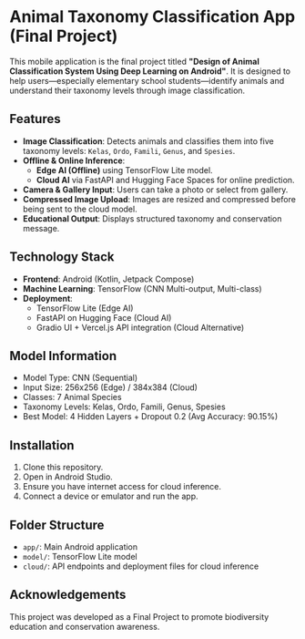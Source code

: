 # Animal Taxonomy Classification App (Final Project)

This mobile application is the final project titled **"Design of Animal Classification System Using Deep Learning on Android"**. It is designed to help users—especially elementary school students—identify animals and understand their taxonomy levels through image classification.

## Features

- **Image Classification**: Detects animals and classifies them into five taxonomy levels: `Kelas`, `Ordo`, `Famili`, `Genus`, and `Spesies`.
- **Offline & Online Inference**:
  - **Edge AI (Offline)** using TensorFlow Lite model.
  - **Cloud AI** via FastAPI and Hugging Face Spaces for online prediction.
- **Camera & Gallery Input**: Users can take a photo or select from gallery.
- **Compressed Image Upload**: Images are resized and compressed before being sent to the cloud model.
- **Educational Output**: Displays structured taxonomy and conservation message.

## Technology Stack

- **Frontend**: Android (Kotlin, Jetpack Compose)
- **Machine Learning**: TensorFlow (CNN Multi-output, Multi-class)
- **Deployment**:
  - TensorFlow Lite (Edge AI)
  - FastAPI on Hugging Face (Cloud AI)
  - Gradio UI + Vercel.js API integration (Cloud Alternative)

## Model Information

- Model Type: CNN (Sequential)
- Input Size: 256x256 (Edge) / 384x384 (Cloud)
- Classes: 7 Animal Species
- Taxonomy Levels: Kelas, Ordo, Famili, Genus, Spesies
- Best Model: 4 Hidden Layers + Dropout 0.2 (Avg Accuracy: 90.15%)

## Installation

1. Clone this repository.
2. Open in Android Studio.
3. Ensure you have internet access for cloud inference.
4. Connect a device or emulator and run the app.

## Folder Structure

- `app/`: Main Android application
- `model/`: TensorFlow Lite model
- `cloud/`: API endpoints and deployment files for cloud inference

## Acknowledgements

This project was developed as a Final Project to promote biodiversity education and conservation awareness.
